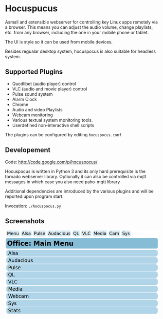 
# Hocuspucus 

Asmall and extensible webserver for controlling key Linux
apps remotely via a browser. This means you can adjust the audio volume,
change playlists, etc. from any browser, including the one in your mobile
phone or tablet.

The UI is style so it can be used from mobile devices.

Besides regualar desktop system, hocuspocus is also suitable for
headless system.

## Supported Plugins

* Quodlibet (audio player) control
* VLC (audio and movie player) control
* Pulse sound system
* Alarm Clock
* Chrome
* Audio and video Playlists
* Webcam monitoring
* Various textual system monitoring tools.
* Userdefined non-interactive shell scripts

The plugins can be  configured by editing `hocuspocus.conf`

## Developement

Code:     http://code.google.com/p/hocuspocus/


Hocuspocus is written in Python 3 and its only hard prerequisite is 
the tornado webserver library. Optionally it can also be controlled 
via mqtt messages in which case you also need paho-mqtt library


Additional dependencies are introduced by the various plugins
and will be reported upon program start.

Invocation: `./hocuspocus.py`

## Screenshots

![main](/Screenshots/main.png?raw=true)
